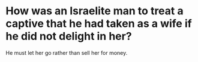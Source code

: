 # How was an Israelite man to treat a captive that he had taken as a wife if he did not delight in her?

He must let her go rather than sell her for money.
